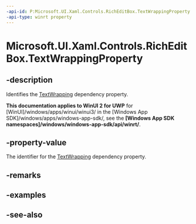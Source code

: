 ```yaml
---
-api-id: P:Microsoft.UI.Xaml.Controls.RichEditBox.TextWrappingProperty
-api-type: winrt property
---
```


<!-- Property syntax
public Windows.UI.Xaml.DependencyProperty TextWrappingProperty { get; }
-->

# Microsoft.UI.Xaml.Controls.RichEditBox.TextWrappingProperty

## -description
Identifies the [TextWrapping](richeditbox_textwrapping.md) dependency property.

**This documentation applies to WinUI 2 for UWP** for [WinUI]/windows/apps/winui/winui3/ in the [Windows App SDK]/windows/apps/windows-app-sdk/, see the **[Windows App SDK namespaces]/windows/windows-app-sdk/api/winrt/**.

## -property-value
The identifier for the [TextWrapping](richeditbox_textwrapping.md) dependency property.

## -remarks

## -examples

## -see-also
